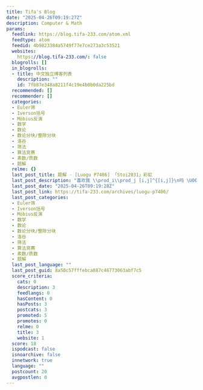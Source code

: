 ```yaml
---
title: Tifa's Blog
date: "2025-04-26T09:19:27Z"
description: Computer & Math
params:
  feedlink: https://blog.tifa-233.com/atom.xml
  feedtype: atom
  feedid: 4b9823384a5749f77e7ce273a3c53521
  websites:
    https://blog.tifa-233.com/: false
  blogrolls: []
  in_blogrolls:
  - title: 中文独立博客列表
    description: ""
    id: 7fb87e348a8211f4c19e4b0b0da225bd
  recommended: []
  recommender: []
  categories:
  - Euler筛
  - Iverson括号
  - Möbius反演
  - 数学
  - 数论
  - 数论分块/整除分块
  - 洛谷
  - 筛法
  - 算法竞赛
  - 素数/质数
  - 题解
  relme: {}
  last_post_title: 题解 - [Luogu P7486] 「Stoi2031」彩虹
  last_post_description: "喜欢我 \\prod_i\\prod_j [i,j]^{[i,j]}\n吗 \U0001F601\n题目链接"
  last_post_date: "2025-04-26T09:19:28Z"
  last_post_link: https://tifa-233.com/archives/luogu-p7486/
  last_post_categories:
  - Euler筛
  - Iverson括号
  - Möbius反演
  - 数学
  - 数论
  - 数论分块/整除分块
  - 洛谷
  - 筛法
  - 算法竞赛
  - 素数/质数
  - 题解
  last_post_language: ""
  last_post_guid: 8a50c57fffebca887c46773063abf7c5
  score_criteria:
    cats: 0
    description: 3
    feedlangs: 0
    hasContent: 0
    hasPosts: 3
    postcats: 3
    promoted: 5
    promotes: 0
    relme: 0
    title: 3
    website: 1
  score: 18
  ispodcast: false
  isnoarchive: false
  innetwork: true
  language: ""
  postcount: 20
  avgpostlen: 0
---
```

